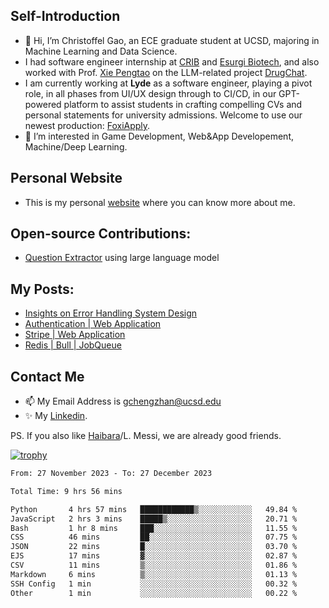 ## Self-Introduction
- 👋 Hi, I’m Christoffel Gao, an ECE graduate student at UCSD, majoring in Machine Learning and Data Science.
- I had software engineer internship at [CRIB](https://www.linkedin.com/company/trycrib/) and [Esurgi Biotech](https://myesurgi.com/), and also worked with Prof. [Xie Pengtao](https://pengtaoxie.github.io/) on the LLM-related project [DrugChat](https://github.com/UCSD-AI4H/drugchat).
- I am currently working at **Lyde** as a software engineer, playing a pivot role, in all phases from UI/UX design through to CI/CD, in our GPT-powered platform to assist students in crafting compelling CVs and personal statements for university admissions. Welcome to use our newest production: [FoxiApply](https://lyde.io).
- 👀 I’m interested in Game Development, Web&App Developement, Machine/Deep Learning.

## Personal Website
-  This is my personal [website](https://gaochengzhan.netlify.app/) where you can know more about me.

## Open-source Contributions:
- [Question Extractor](https://github.com/nestordemeure/question_extractor) using large language model

## My Posts:
- [Insights on Error Handling System Design](https://gaochengzhan.netlify.app/post/error-handling/)
- [Authentication | Web Application](https://gaochengzhan.netlify.app/post/authentication/)
- [Stripe | Web Application](https://gaochengzhan.netlify.app/post/stripe/)
- [Redis | Bull | JobQueue](https://gaochengzhan.netlify.app/post/job-queue/)

## Contact Me
- 📫 My Email Address is gchengzhan@ucsd.edu
- ✨ My [Linkedin](https://www.linkedin.com/in/chengzhan-christoffel-gao/).

PS. If you also like [Haibara](https://www.detectiveconanworld.com/wiki/Ai_Haibara)/L. Messi, we are already good friends.

[![trophy](https://github-profile-trophy.vercel.app/?username=gaochengzhan&theme=flat&row=1&margin-w=12)](https://github.com/ryo-ma/github-profile-trophy)

<!--START_SECTION:waka-->

```txt
From: 27 November 2023 - To: 27 December 2023

Total Time: 9 hrs 56 mins

Python       4 hrs 57 mins   ████████████▒░░░░░░░░░░░░   49.84 %
JavaScript   2 hrs 3 mins    █████▒░░░░░░░░░░░░░░░░░░░   20.71 %
Bash         1 hr 8 mins     ███░░░░░░░░░░░░░░░░░░░░░░   11.55 %
CSS          46 mins         ██░░░░░░░░░░░░░░░░░░░░░░░   07.75 %
JSON         22 mins         █░░░░░░░░░░░░░░░░░░░░░░░░   03.70 %
EJS          17 mins         ▓░░░░░░░░░░░░░░░░░░░░░░░░   02.87 %
CSV          11 mins         ▒░░░░░░░░░░░░░░░░░░░░░░░░   01.86 %
Markdown     6 mins          ▒░░░░░░░░░░░░░░░░░░░░░░░░   01.13 %
SSH Config   1 min           ░░░░░░░░░░░░░░░░░░░░░░░░░   00.32 %
Other        1 min           ░░░░░░░░░░░░░░░░░░░░░░░░░   00.22 %
```

<!--END_SECTION:waka-->

<!---
gaochengzhan/gaochengzhan is a ✨ special ✨ repository because its `README.md` (this file) appears on your GitHub profile.
You can click the Preview link to take a look at your changes.
--->
